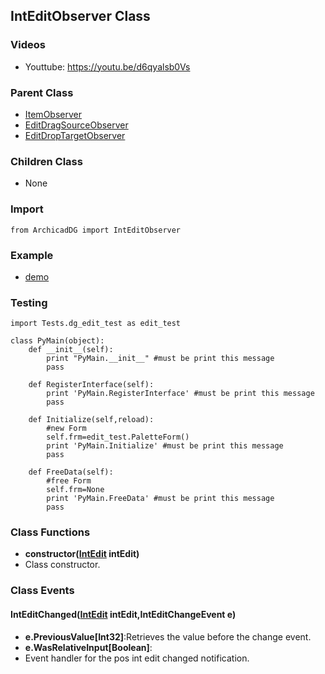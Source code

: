 ## IntEditObserver Class

### Videos
* Youttube: https://youtu.be/d6qyalsb0Vs

### Parent Class
* [ItemObserver](../ArchicadDG_Item_Observer.md)
* [EditDragSourceObserver](ArchicadDG_EditDragSource_Observer.md)
* [EditDropTargetObserver](ArchicadDG_EditDropTarget_Observer.md)

### Children Class
* None

### Import
```
from ArchicadDG import IntEditObserver
``` 

### Example
* [demo](../../Scripts/Tests/dg_edit_test.py)

### Testing
```
import Tests.dg_edit_test as edit_test

class PyMain(object):
    def __init__(self):
        print "PyMain.__init__" #must be print this message
        pass

    def RegisterInterface(self):
        print 'PyMain.RegisterInterface' #must be print this message
        pass
    
    def Initialize(self,reload):
        #new Form
        self.frm=edit_test.PaletteForm()
        print 'PyMain.Initialize' #must be print this message
        pass

    def FreeData(self):
        #free Form
        self.frm=None
        print 'PyMain.FreeData' #must be print this message
        pass

```

### Class Functions

* **constructor([IntEdit](ArchicadDG_IntEdit.md) intEdit)**
* Class constructor.

### Class Events

#### IntEditChanged([IntEdit](ArchicadDG_IntEdit.md) intEdit,IntEditChangeEvent e)
* **e.PreviousValue[Int32]**:Retrieves the value before the change event.
* **e.WasRelativeInput[Boolean]**:
* Event handler for the pos int edit changed notification.

